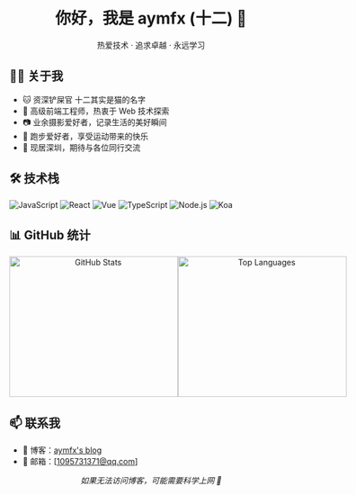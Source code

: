 <div align="center">
    <h1>你好，我是 aymfx (十二) 👋</h1>
    <p>热爱技术 · 追求卓越 · 永远学习</p>
</div>

## 👨‍💻 关于我

- 🐱 资深铲屎官 十二其实是猫的名字
- 🚀 高级前端工程师，热衷于 Web 技术探索
- 📷 业余摄影爱好者，记录生活的美好瞬间
- 🏃 跑步爱好者，享受运动带来的快乐
- 📍 现居深圳，期待与各位同行交流

## 🛠️ 技术栈

![JavaScript](https://img.shields.io/badge/-JavaScript-F7DF1E?style=flat-square&logo=javascript&logoColor=black)
![React](https://img.shields.io/badge/-React-61DAFB?style=flat-square&logo=react&logoColor=black)
![Vue](https://img.shields.io/badge/-Vue-4FC08D?style=flat-square&logo=vue.js&logoColor=white)
![TypeScript](https://img.shields.io/badge/-TypeScript-3178C6?style=flat-square&logo=typescript&logoColor=white)
![Node.js](https://img.shields.io/badge/-Node.js-339933?style=flat-square&logo=node.js&logoColor=white)
![Koa](https://img.shields.io/badge/-Koa-33333D?style=flat-square&logo=koa&logoColor=white)

## 📊 GitHub 统计

<div align="center" style='display:flex;'>
    <img src="https://github-readme-stats.vercel.app/api?username=aymfx&show_icons=true&theme=radical" alt="GitHub Stats" style='width:300px;height:250px' />
    <img src="https://github-readme-stats.vercel.app/api/top-langs/?username=aymfx&layout=compact&theme=radical" alt="Top Languages" style='width:300px;height:250px' />
</div>

## 📫 联系我

- 📝 博客：[aymfx's blog](https://www.aymfx.cn/)
- 📧 邮箱：[1095731371@qq.com]

<div align="center">
    <i>如果无法访问博客，可能需要科学上网 🚀</i>
</div>
